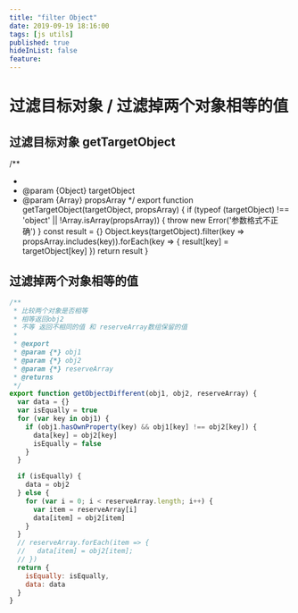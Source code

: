 ```yaml
---
title: "filter Object"
date: 2019-09-19 18:16:00
tags: [js utils]
published: true
hideInList: false
feature:
---
```


# 过滤目标对象 / 过滤掉两个对象相等的值

## 过滤目标对象 getTargetObject

/\*\*

-
- @param {Object} targetObject
- @param {Array} propsArray
  \*/
  export function getTargetObject(targetObject, propsArray) {
  if (typeof (targetObject) !== 'object' || !Array.isArray(propsArray)) {
  throw new Error('参数格式不正确')
  }
  const result = {}
  Object.keys(targetObject).filter(key => propsArray.includes(key)).forEach(key => {
  result[key] = targetObject[key]
  })
  return result
  }

## 过滤掉两个对象相等的值

```js
/**
 * 比较两个对象是否相等
 * 相等返回obj2
 * 不等 返回不相同的值 和 reserveArray数组保留的值
 *
 * @export
 * @param {*} obj1
 * @param {*} obj2
 * @param {*} reserveArray
 * @returns
 */
export function getObjectDifferent(obj1, obj2, reserveArray) {
  var data = {}
  var isEqually = true
  for (var key in obj1) {
    if (obj1.hasOwnProperty(key) && obj1[key] !== obj2[key]) {
      data[key] = obj2[key]
      isEqually = false
    }
  }

  if (isEqually) {
    data = obj2
  } else {
    for (var i = 0; i < reserveArray.length; i++) {
      var item = reserveArray[i]
      data[item] = obj2[item]
    }
  }
  // reserveArray.forEach(item => {
  //   data[item] = obj2[item];
  // })
  return {
    isEqually: isEqually,
    data: data
  }
}
```
